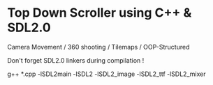 # Top Down Scroller using C++ & SDL2.0
Camera Movement / 360 shooting / Tilemaps / OOP-Structured       

Don't forget SDL2.0 linkers during compilation !      

g++ *.cpp -lSDL2main -lSDL2 -lSDL2_image -lSDL2_ttf -lSDL2_mixer
